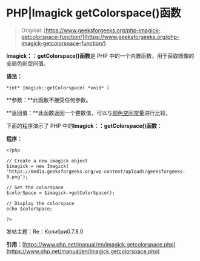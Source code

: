 # PHP|Imagick getColorspace()函数

> Original: [https://www.geeksforgeeks.org/php-imagick-getcolorspace-function/](https://www.geeksforgeeks.org/php-imagick-getcolorspace-function/)

**Imagick：：getColorspace()函数**是 PHP 中的一个内置函数，用于获取图像的全局色彩空间值。

**语法：**

```
*int* Imagick::getColorspace( *void* )
```

**参数：**此函数不接受任何参数。

**返回值：**此函数返回一个整数值，可以与[颜色空间常量](https://www.php.net/manual/en/imagick.constants.php#imagick.constants.colorspace-undefined)进行比较。

下面的程序演示了 PHP 中的**Imagick：：getColorspace()函数**：

**程序：**

```
<?php

// Create a new imagick object
$imagick = new Imagick(
'https://media.geeksforgeeks.org/wp-content/uploads/geeksforgeeks-9.png');

// Get the colorspace
$colorSpace = $imagick->getColorSpace();

// Display the colorspace
echo $colorSpace;

?>
```

发帖主题：Re：Колибри0.7.8.0

**引用：**[https://www.php.net/manual/en/imagick.getcolorspace.php](https://www.php.net/manual/en/imagick.getcolorspace.php)